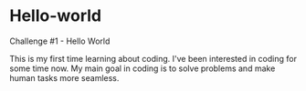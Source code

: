 # Hello-world
Challenge #1 - Hello World 

This is my first time learning about coding.
I've been interested in coding for some time now.
My main goal in coding is to solve problems and make human tasks more seamless.
